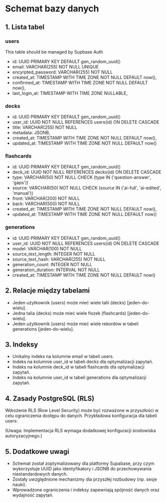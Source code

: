 # Schemat bazy danych

## 1. Lista tabel

### users

This table should be managed by Supbase Auth

- id: UUID PRIMARY KEY DEFAULT gen_random_uuid()
- email: VARCHAR(255) NOT NULL UNIQUE
- encyrpted_password: VARCHAR(255) NOT NULL
- created_at: TIMESTAMP WITH TIME ZONE NOT NULL DEFAULT now(),
- confirmed_at: TIMESTAMP WITH TIME ZONE NOT NULL DEFAULT now(),
- last_login_at: TIMESTAMP WITH TIME ZONE NULLABLE,

### decks
- id: UUID PRIMARY KEY DEFAULT gen_random_uuid()
- user_id: UUID NOT NULL REFERENCES users(id) ON DELETE CASCADE
- title: VARCHAR(255) NOT NULL
- metadata: JSONB,
- created_at: TIMESTAMP WITH TIME ZONE NOT NULL DEFAULT now(),
- updated_at: TIMESTAMP WITH TIME ZONE NOT NULL DEFAULT now()

### flashcards
- id: UUID PRIMARY KEY DEFAULT gen_random_uuid()
- deck_id: UUID NOT NULL REFERENCES decks(id) ON DELETE CASCADE
- type: VARCHAR(50) NOT NULL CHECK (type IN ('question-answer', 'gaps'))
- source: VARCHAR(50) NOT NULL CHECK (source IN ('ai-full', 'ai-edited', 'manual'))
- front: VARCHAR(200) NOT NULL
- back: VARCHAR(500) NOT NULL
- created_at: TIMESTAMP WITH TIME ZONE NOT NULL DEFAULT now(),
- updated_at: TIMESTAMP WITH TIME ZONE NOT NULL DEFAULT now()

### generations
- id: UUID PRIMARY KEY DEFAULT gen_random_uuid()
- user_id: UUID NOT NULL REFERENCES users(id) ON DELETE CASCADE
- model: VARCHAR(100) NOT NULL
- source_text_length: INTEGER NOT NULL
- source_text_hash: VARCHAR(255) NOT NULL
- generation_count: INTEGER NOT NULL
- generation_duration: INTERVAL NOT NULL
- created_at: TIMESTAMP WITH TIME ZONE NOT NULL DEFAULT now()

## 2. Relacje między tabelami

- Jeden użytkownik (users) może mieć wiele talii (decks) [jeden-do-wielu].
- Jedna talia (decks) może mieć wiele fiszek (flashcards) [jeden-do-wielu].
- Jeden użytkownik (users) może mieć wiele rekordów w tabeli generations [jeden-do-wielu].

## 3. Indeksy

- Unikalny indeks na kolumnie email w tabeli users.
- Indeks na kolumnie user_id w tabeli decks dla optymalizacji zapytań.
- Indeks na kolumnie deck_id w tabeli flashcards dla optymalizacji zapytań.
- Indeks na kolumnie user_id w tabeli generations dla optymalizacji zapytań.

## 4. Zasady PostgreSQL (RLS)

Wdrożenie RLS (Row Level Security) może być rozważone w przyszłości w celu ograniczenia dostępu do danych. Przykładowa konfiguracja dla tabeli users:



(Uwaga: Implementacja RLS wymaga dodatkowej konfiguracji środowiska autoryzacyjnego.)

## 5. Dodatkowe uwagi

- Schemat został zoptymalizowany dla platformy Supabase, przy czym wykorzystuje UUID jako identyfikatory i JSONB do przechowywania niestandardowych danych.
- Zostały uwzględnione mechanizmy dla przyszłej rozbudowy (np. sesje nauki).
- Wprowadzone ograniczenia i indeksy zapewniają spójność danych oraz wydajność zapytań.

